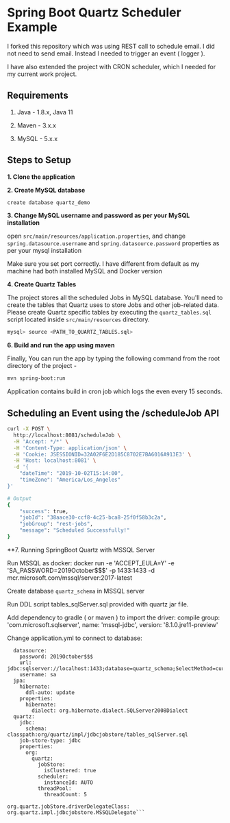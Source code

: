 # Spring Boot Quartz Scheduler Example

I forked this repository which was using REST call to schedule email.  I did not need to send email. Instead I needed to trigger an event ( logger ).  

I have also extended the project with CRON scheduler, which I needed for my current work project.

## Requirements

1. Java - 1.8.x, Java 11

2. Maven - 3.x.x

3. MySQL - 5.x.x

## Steps to Setup

**1. Clone the application**



**2. Create MySQL database**

```bash
create database quartz_demo
```

**3. Change MySQL username and password as per your MySQL installation**

open `src/main/resources/application.properties`, and change `spring.datasource.username` and `spring.datasource.password` properties as per your mysql installation

Make sure you set port correctly.  I have different from default as my machine had both installed MySQL and Docker version

**4. Create Quartz Tables**

The project stores all the scheduled Jobs in MySQL database. You'll need to create the tables that Quartz uses to store Jobs and other job-related data. Please create Quartz specific tables by executing the `quartz_tables.sql` script located inside `src/main/resources` directory.



```bash
mysql> source <PATH_TO_QUARTZ_TABLES.sql>
```

**6. Build and run the app using maven**

Finally, You can run the app by typing the following command from the root directory of the project -

```bash
mvn spring-boot:run
```
Application contains build in cron job which logs the even every 15 seconds.

## Scheduling an Event using the /scheduleJob API

```bash
curl -X POST \
  http://localhost:8081/scheduleJob \
  -H 'Accept: */*' \
  -H 'Content-Type: application/json' \
  -H 'Cookie: JSESSIONID=32A02F6E2D185C8702E7BA6016A913E3' \
  -H 'Host: localhost:8081' \
  -d '{
	"dateTime": "2019-10-02T15:14:00",
	"timeZone": "America/Los_Angeles"
}'

# Output
{
    "success": true,
    "jobId": "38aace30-ccf8-4c25-bca8-25f0f58b3c2a",
    "jobGroup": "rest-jobs",
    "message": "Scheduled Successfully!"
}
```

**7. Running SpringBoot Quartz with MSSQL Server

Run MSSQL as docker: 
docker run -e 'ACCEPT_EULA=Y' -e 'SA_PASSWORD=2019October$$$' -p 1433:1433 -d mcr.microsoft.com/mssql/server:2017-latest

Create database `quartz_schema` in MSSQL server

Run DDL script tables_sqlServer.sql provided with quartz jar file.

Add dependency to gradle ( or maven ) to import the driver:
compile group: 'com.microsoft.sqlserver', name: 'mssql-jdbc', version: '8.1.0.jre11-preview'

Change application.yml to connect to database:
```spring:
  datasource:
    password: 2019October$$$
    url: jdbc:sqlserver://localhost:1433;database=quartz_schema;SelectMethod=cursor
    username: sa
  jpa:
    hibernate:
      ddl-auto: update
    properties:
      hibernate:
        dialect: org.hibernate.dialect.SQLServer2008Dialect
  quartz:
    jdbc:
      schema: classpath:org/quartz/impl/jdbcjobstore/tables_sqlServer.sql
    job-store-type: jdbc
    properties:
      org:
        quartz:
          jobStore:
            isClustered: true
          scheduler:
            instanceId: AUTO
          threadPool:
            threadCount: 5

org.quartz.jobStore.driverDelegateClass: org.quartz.impl.jdbcjobstore.MSSQLDelegate```
